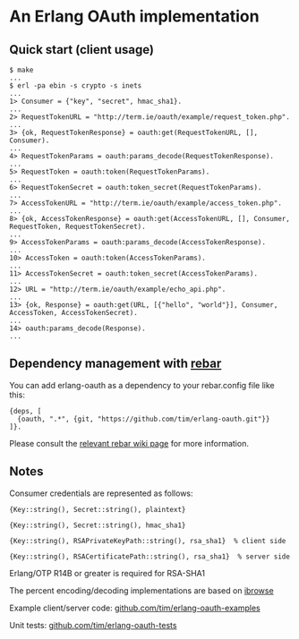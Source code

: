 # An Erlang OAuth implementation

## Quick start (client usage)

    $ make
    ...
    $ erl -pa ebin -s crypto -s inets
    ...
    1> Consumer = {"key", "secret", hmac_sha1}.
    ...
    2> RequestTokenURL = "http://term.ie/oauth/example/request_token.php".
    ...
    3> {ok, RequestTokenResponse} = oauth:get(RequestTokenURL, [], Consumer).
    ...
    4> RequestTokenParams = oauth:params_decode(RequestTokenResponse).
    ...
    5> RequestToken = oauth:token(RequestTokenParams).
    ...
    6> RequestTokenSecret = oauth:token_secret(RequestTokenParams).
    ...
    7> AccessTokenURL = "http://term.ie/oauth/example/access_token.php".
    ...
    8> {ok, AccessTokenResponse} = oauth:get(AccessTokenURL, [], Consumer, RequestToken, RequestTokenSecret).
    ...
    9> AccessTokenParams = oauth:params_decode(AccessTokenResponse).
    ...
    10> AccessToken = oauth:token(AccessTokenParams).
    ...
    11> AccessTokenSecret = oauth:token_secret(AccessTokenParams).
    ...
    12> URL = "http://term.ie/oauth/example/echo_api.php".
    ...
    13> {ok, Response} = oauth:get(URL, [{"hello", "world"}], Consumer, AccessToken, AccessTokenSecret).
    ...
    14> oauth:params_decode(Response).
    ...


## Dependency management with [rebar](https://github.com/basho/rebar)

You can add erlang-oauth as a dependency to your rebar.config file like this:

    {deps, [
      {oauth, ".*", {git, "https://github.com/tim/erlang-oauth.git"}}
    ]}.

Please consult the [relevant rebar wiki page](https://github.com/basho/rebar/wiki/Dependency-management) for more information.


## Notes

Consumer credentials are represented as follows:

    {Key::string(), Secret::string(), plaintext}

    {Key::string(), Secret::string(), hmac_sha1}

    {Key::string(), RSAPrivateKeyPath::string(), rsa_sha1}  % client side

    {Key::string(), RSACertificatePath::string(), rsa_sha1}  % server side


Erlang/OTP R14B or greater is required for RSA-SHA1

The percent encoding/decoding implementations are based on [ibrowse](https://github.com/cmullaparthi/ibrowse)

Example client/server code: [github.com/tim/erlang-oauth-examples](https://github.com/tim/erlang-oauth-examples)

Unit tests: [github.com/tim/erlang-oauth-tests](https://github.com/tim/erlang-oauth-tests)

